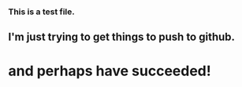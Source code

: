 ### This is a test file.

## I'm just trying to get things to push to github.


# and perhaps have succeeded!
